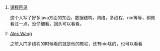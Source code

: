 1. [课程目录](https://zhuanlan.zhihu.com/p/24393775?refer=hinus)
    
    这个人写了好多java方面的东西，数据结构，网络，多线程，nio等等，稍微看过一点，没仔细看，回头可以看看。
    
2. [Alex Wang](https://www.zhihu.com/people/wang-du-du-43-1/posts?page=2)
    
    之前入门多线程的时候看的就是他的教程，还有nio啥的，也可以看看
    